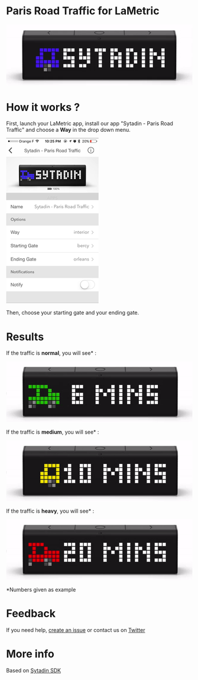 # Paris Road Traffic for LaMetric

![LaMetric Sytadin Index](https://raw.githubusercontent.com/pgrimaud/lametric-sytadin/master/images/sytadin.gif)

# How it works ?
First, launch your LaMetric app, install our app "Sytadin - Paris Road Traffic" and choose a **Way** in the drop down menu.

![LaMetric Sytadin App](https://raw.githubusercontent.com/pgrimaud/lametric-sytadin/master/images/app.png)

Then, choose your starting gate and your ending gate.

# Results

If the traffic is **normal**, you will see* : 

![LaMetric Light Traffic](https://raw.githubusercontent.com/pgrimaud/lametric-sytadin/master/images/light.gif)

If the traffic is **medium**, you will see* : 

![LaMetric Medium Traffic](https://raw.githubusercontent.com/pgrimaud/lametric-sytadin/master/images/medium.gif)

If the traffic is **heavy**, you will see* : 

![LaMetric Heavy Traffic](https://raw.githubusercontent.com/pgrimaud/lametric-sytadin/master/images/heavy.gif)

*Numbers given as example 

# Feedback

If you need help, [create an issue](https://github.com/pgrimaud/lametric-sytadin/issues) or contact us on [Twitter](http://twitter.com/pgrimaud_)

# More info

Based on [Sytadin SDK](https://github.com/pgrimaud/sytadin)
